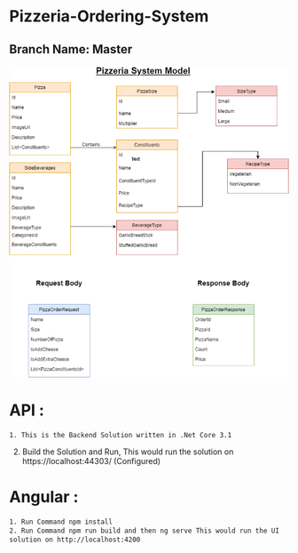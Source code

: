 # Pizzeria-Ordering-System
## Branch Name: Master
![Design](Design/PizzeriaSystem.png)

# API :
	1. This is the Backend Solution written in .Net Core 3.1
  2. Build the Solution and Run, This would run the solution on https://localhost:44303/ (Configured)
# Angular : 
	1. Run Command npm install
	2. Run Command npm run build and then ng serve This would run the UI solution on http://localhost:4200
